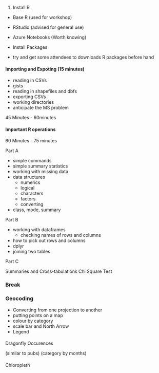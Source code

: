 
1. Install R

 - Base R  (used for workshop)
 - RStudio (advised for general use)
 - Azure Notebooks (Worth knowing)

 - Install Packages
  
 - try and get some attendees to downloads R packages before hand






#### Importing and Expoting (15 minutes)

- reading in CSVs
- gists
- reading in shapefiles and dbfs
- exporting CSVs
- working directories
- anticipate the MS problem


45 Minutes - 60minutes



#### Important R operations

60 Minutes - 75 minutes

Part A
- simple commands
- simple summary statistics
- working with missing data
- data structures
  - numerics
  - logical
  - characters
  - factors
  - converting
- class, mode, summary

Part B
- working with dataframes
  - checking names of rows and columns
- how to pick out rows and columns
- dplyr
- joining two tables

Part C 

Summaries and Cross-tabulations
Chi Square Test


### Break

### Geocoding

* Converting from one projection to another
* putting points on a map
* colour by category
* scale bar and North Arrow
* Legend  

####


Dragonfly Occurences

 (similar to pubs)
 (category by months)

####

Chloropleth















